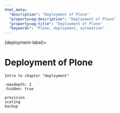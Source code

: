 ```yaml
---
html_meta:
  "description": "Deployment of Plone"
  "property=og:description": "Deployment of Plone"
  "property=og:title": "Deployment of Plone"
  "keywords": "Plone, deployment, automation"
---
```


(deployment-label)=

# Deployment of Plone

```{todo}
Intro to chapter "deployment"
```

```{toctree}
:maxdepth: 2
:hidden: true

provision
scaling
backup
```
